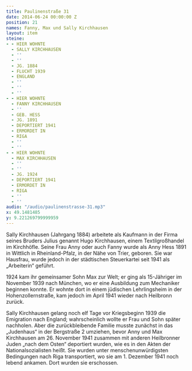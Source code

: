 ```yaml
---
title: Paulinenstraße 31
date: 2014-06-24 00:00:00 Z
position: 21
names: Fanny, Max und Sally Kirchhausen
layout: item
steine:
- - HIER WOHNTE
  - SALLY KIRCHHAUSEN
  - ''
  - ''
  - JG. 1884
  - FLUCHT 1939
  - ENGLAND
  - ''
  - ''
  - ''
- - HIER WOHNTE
  - FANNY KIRCHHAUSEN
  - ''
  - GEB. HESS
  - JG. 1891
  - DEPORTIERT 1941
  - ERMORDET IN
  - RIGA
  - ''
  - ''
- - HIER WOHNTE
  - MAX KIRCHHAUSEN
  - ''
  - ''
  - JG. 1924
  - DEPORTIERT 1941
  - ERMORDET IN
  - RIGA
  - ''
  - ''
audio: "/audio/paulinenstrasse-31.mp3"
x: 49.1481485
y: 9.221269799999959
---
```


Sally Kirchhausen (Jahrgang 1884) arbeitete als Kaufmann in der Firma seines Bruders Julius genannt Hugo Kirchhausen, einem Textilgroßhandel im Kirchhöfle. Seine Frau Anny oder auch Fanny wurde als Anny Hess 1891 in Wittlich in Rheinland-Pfalz, in der Nähe von Trier, geboren. Sie war Hausfrau, wurde jedoch in der städtischen Steuerkartei seit 1941 als „Arbeiterin“ geführt.

1924 kam ihr gemeinsamer Sohn Max zur Welt; er ging als 15-Jähriger im November 1939 nach München, wo er eine Ausbildung zum Mechaniker beginnen konnte. Er wohnte dort in einem jüdischen Lehrlingsheim in der Hohenzollernstraße, kam jedoch im April 1941 wieder nach Heilbronn zurück.

Sally Kirchhausen gelang noch elf Tage vor Kriegsbeginn 1939 die Emigration nach England; wahrscheinlich wollte er Frau und Sohn später nachholen. Aber die zurückbleibende Familie musste zunächst in das „Judenhaus“ in der Bergstraße 2 umziehen, bevor Anny und Max Kirchhausen am 26. November 1941 zusammen mit anderen Heilbronner Juden „nach dem Osten“ deportiert wurden, wie es in den Akten der Nationalsozialisten heißt. Sie wurden unter menschenunwürdigsten Bedingungen nach Riga transportiert, wo sie am 1. Dezember 1941 noch lebend ankamen. Dort wurden sie erschossen.
